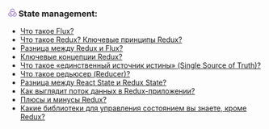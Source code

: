 <h3>
  <img src="../assets/Redux.png" width="16" height="16" />
  <span>State management:</span>
</h3>

- [Что такое Flux?](https://youtu.be/vfTPo_Uuzqg?t=792)
- [Что такое Redux? Ключевые принципы Redux?](https://youtu.be/vfTPo_Uuzqg?t=886)
- [Разница между Redux и Flux?](https://youtu.be/p5FpTpnhTsc?t=819)
- [Ключевые концепции Redux?](https://youtu.be/73wF948M3Xg?t=408)
- [Что такое «единственный источник истины» (Single Source of Truth)?](https://youtu.be/73wF948M3Xg?t=517)
- [Что такое редьюсер (Reducer)?](https://youtu.be/73wF948M3Xg?t=573)
- [Разница между React State и Redux State?](https://youtu.be/73wF948M3Xg?t=638)
- [Как выглядит поток данных в Redux-приложении?](https://youtu.be/73wF948M3Xg?t=706)
- [Плюсы и минусы Redux?](https://youtu.be/73wF948M3Xg?t=767)
- [Какие библиотеки для управления состоянием вы знаете, кроме Redux?](https://youtu.be/CkX3nbEHcJ0?t=815)
